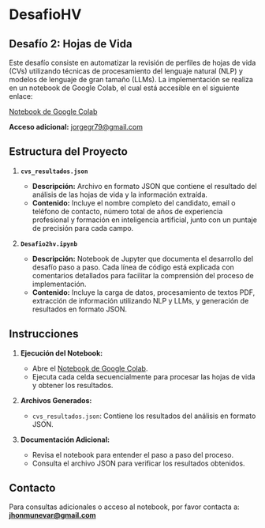 # DesafioHV

## Desafío 2: Hojas de Vida

Este desafío consiste en automatizar la revisión de perfiles de hojas de vida (CVs) utilizando técnicas de procesamiento del lenguaje natural (NLP) y modelos de lenguaje de gran tamaño (LLMs). La implementación se realiza en un notebook de Google Colab, el cual está accesible en el siguiente enlace:

[Notebook de Google Colab](https://colab.research.google.com/drive/1X4vaUdDei6r2YFz3-V0vlTwnYfnnZmFk?usp=sharing)

**Acceso adicional:** jorgegr79@gmail.com

## Estructura del Proyecto

1. **`cvs_resultados.json`**
   - **Descripción:** Archivo en formato JSON que contiene el resultado del análisis de las hojas de vida y la información extraída.
   - **Contenido:** Incluye el nombre completo del candidato, email o teléfono de contacto, número total de años de experiencia profesional y formación en inteligencia artificial, junto con un puntaje de precisión para cada campo.

2. **`Desafio2hv.ipynb`**
   - **Descripción:** Notebook de Jupyter que documenta el desarrollo del desafío paso a paso. Cada línea de código está explicada con comentarios detallados para facilitar la comprensión del proceso de implementación.
   - **Contenido:** Incluye la carga de datos, procesamiento de textos PDF, extracción de información utilizando NLP y LLMs, y generación de resultados en formato JSON.

## Instrucciones

1. **Ejecución del Notebook:**
   - Abre el [Notebook de Google Colab](https://colab.research.google.com/drive/1X4vaUdDei6r2YFz3-V0vlTwnYfnnZmFk?usp=sharing).
   - Ejecuta cada celda secuencialmente para procesar las hojas de vida y obtener los resultados.

2. **Archivos Generados:**
   - `cvs_resultados.json`: Contiene los resultados del análisis en formato JSON.

3. **Documentación Adicional:**
   - Revisa el notebook para entender el paso a paso del proceso.
   - Consulta el archivo JSON para verificar los resultados obtenidos.

## Contacto

Para consultas adicionales o acceso al notebook, por favor contacta a: **jhonmunevar@gmail.com**
